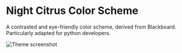 # Night Citrus Color Scheme

A contrasted and eye-friendly color scheme, derived from Blackboard.
Particularly adapted for python developers.

![Theme screenshot](https://f.cloud.github.com/assets/69169/2289498/4c3cb0ec-a009-11e3-8dbd-077ee11741e5.gif)
